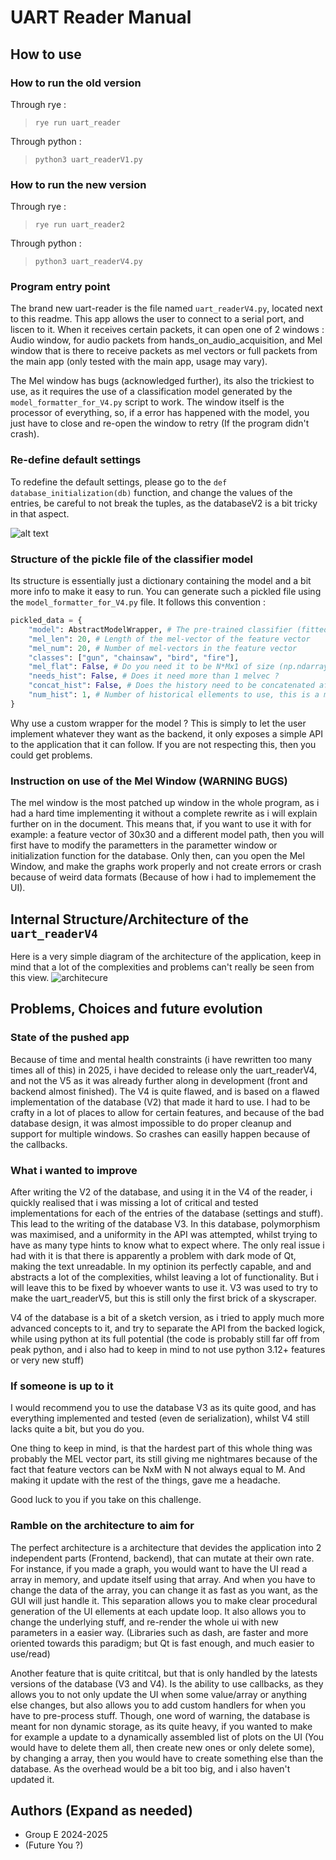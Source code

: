 # UART Reader Manual

## How to use
### How to run the old version
Through rye :
> `rye run uart_reader`

Through python :
> `python3 uart_readerV1.py`
### How to run the new version
Through rye :
> `rye run uart_reader2`

Through python :
> `python3 uart_readerV4.py`

### Program entry point
The brand new uart-reader is the file named `uart_readerV4.py`, located next to this readme. This app allows the user to connect to a serial port, and liscen to it. When it receives certain packets, it can open one of 2 windows : Audio window, for audio packets from hands_on_audio_acquisition, and Mel window that is there to receive packets as mel vectors or full packets from the main app (only tested with the main app, usage may vary).

The Mel window has bugs (acknowledged further), its also the trickiest to use, as it requires the use of a classification model generated by the `model_formatter_for_V4.py` script to work. The window itself is the processor of everything, so, if a error has happened with the model, you just have to close and re-open the window to retry (If the program didn't crash).

### Re-define default settings
To redefine the default settings, please go to the `def database_initialization(db)` function, and change the values of the entries, be careful to not break the tuples, as the databaseV2 is a bit tricky in that aspect.

![alt text](readme_images/databaseV2_picture_init.PNG)

### Structure of the pickle file of the classifier model
Its structure is essentially just a dictionary containing the model and a bit more info to make it easy to run. You can generate such a pickled file using the `model_formatter_for_V4.py` file. It follows this convention :
```Python
pickled_data = {
    "model": AbstractModelWrapper, # The pre-trained classifier (fitted), and wrapped with a custom class of this type
    "mel_len": 20, # Length of the mel-vector of the feature vector
    "mel_num": 20, # Number of mel-vectors in the feature vector
    "classes": ["gun", "chainsaw", "bird", "fire"],
    "mel_flat": False, # Do you need it to be N*Mx1 of size (np.ndarray[]) or NxM size (np.ndarray[np.ndarray[]]) ?
    "needs_hist": False, # Does it need more than 1 melvec ?
    "concat_hist": False, # Does the history need to be concatenated after each feature vector ?
    "num_hist": 1, # Number of historical ellements to use, this is a maximum, if there are not enough, then i can't give you more.
}
```
Why use a custom wrapper for the model ? This is simply to let the user implement whatever they want as the backend, it only exposes a simple API to the application that it can follow. If you are not respecting this, then you could get problems.

### Instruction on use of the Mel Window (WARNING BUGS)
The mel window is the most patched up window in the whole program, as i had a hard time implementing it without a complete rewrite as i will explain further on in the document. This means that, if you want to use it with for example: a feature vector of 30x30 and a different model path, then you will first have to modify the parametters in the parametter window or initialization function for the database. Only then, can you open the Mel Window, and make the graphs work properly and not create errors or crash because of weird data formats (Because of how i had to implemement the UI).

## Internal Structure/Architecture of the `uart_readerV4`
Here is a very simple diagram of the architecture of the application, keep in mind that a lot of the complexities and problems can't really be seen from this view.
![architecure](readme_images/app_architecture.png)
## Problems, Choices and future evolution
### State of the pushed app
Because of time and mental health constraints (i have rewritten too many times all of this) in 2025, i have decided to release only the uart_readerV4, and not the V5 as it was already further along in development (front and backend almost finished). The V4 is quite flawed, and is based on a flawed implementation of the database (V2) that made it hard to use. I had to be crafty in a lot of places to allow for certain features, and because of the bad database design, it was almost impossible to do proper cleanup and support for multiple windows. So crashes can easilly happen because of the callbacks. 

### What i wanted to improve
After writing the V2 of the database, and using it in the V4 of the reader, i quickly realised that i was missing a lot of critical and tested implementations for each of the entries of the database (settings and stuff). This lead to the writing of the database V3. In this database, polymorphism was maximised, and a uniformity in the API was attempted, whilst trying to have as many type hints to know what to expect where. The only real issue i had with it is that there is apparently a problem with dark mode of Qt, making the text unreadable. In my optinion its perfectly capable, and and abstracts a lot of the complexities, whilst leaving a lot of functionality. But i will leave this to be fixed by whoever wants to use it. V3 was used to try to make the uart_readerV5, but this is still only the first brick of a skyscraper.

V4 of the database is a bit of a sketch version, as i tried to apply much more advanced concepts to it, and try to separate the API from the backed logick, while using python at its full potential (the code is probably still far off from peak python, and i also had to keep in mind to not use python 3.12+ features or very new stuff)

### If someone is up to it
I would recommend you to use the database V3 as its quite good, and has everything implemented and tested (even de serialization), whilst V4 still lacks quite a bit, but you do you. 

One thing to keep in mind, is that the hardest part of this whole thing was probably the MEL vector part, its still giving me nightmares because of the fact that feature vectors can be NxM with N not always equal to M. And making it update with the rest of the things, gave me a headache.

Good luck to you if you take on this challenge.
### Ramble on the architecture to aim for
The perfect architecture is a architecture that devides the application into 2 independent parts (Frontend, backend), that can mutate at their own rate. For instance, if you made a graph, you would want to have the UI read a array in memory, and update itself using that array. And when you have to change the data of the array, you can change it as fast as you want, as the GUI will just handle it. This separation allows you to make clear procedural generation of the UI ellements at each update loop. It also allows you to change the underlying stuff, and re-render the whole ui with new parameters in a easier way. (Libraries such as dash, are faster and more oriented towards this paradigm; but Qt is fast enough, and much easier to use/read)

Another feature that is quite crititcal, but that is only handled by the latests versions of the database (V3 and V4). Is the ability to use callbacks, as they allows you to not only update the UI when some value/array or anything else changes, but also allows you to add custom handlers for when you have to pre-process stuff. Though, one word of warning, the database is meant for non dynamic storage, as its quite heavy, if you wanted to make for example a update to a dynamically assembled list of plots on the UI (You would have to delete them all, then create new ones or only delete some), by changing a array, then you would have to create something else than the database. As the overhead would be a bit too big, and i also haven't updated it.

## Authors (Expand as needed)
- Group E 2024-2025
- (Future You ?)

